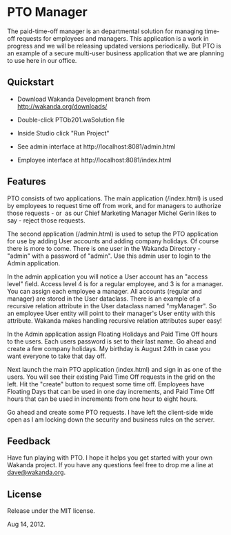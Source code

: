 # PTO ManagerThe paid-time-off manager is an departmental solution for managing time-off requests for employees and managers. This application is a work in progress and we will be releasing updated versions periodically. But PTO is an example of a secure multi-user business application that we are planning to use here in our office.## Quickstart* Download Wakanda Development branch from http://wakanda.org/downloads/* Double-click PTOb201.waSolution file* Inside Studio click "Run Project"* See admin interface at http://localhost:8081/admin.html* Employee interface at http://localhost:8081/index.html## FeaturesPTO consists of two applications. The main application (/index.html) is used by employees to request time off from work, and for managers to authorize those requests - or  as our Chief Marketing Manager Michel Gerin likes to say - reject those requests.The second application (/admin.html) is used to setup the PTO application for use by adding User accounts and adding company holidays. Of course there is more to come. There is one user in the Wakanda Directory - "admin" with a password of "admin". Use this admin user to login to the Admin application. In the admin application you will notice a User account has an "access level" field. Access level 4 is for a regular employee, and 3 is for a manager. You can assign each employee a manager. All accounts (regular and manager) are stored in the User dataclass. There is an example of a recursive relation attribute in the User dataclass named "myManager". So an employee User entity will point to their manager's User entity with this attribute. Wakanda makes handling recursive relation attributes super easy!In the Admin application assign Floating Holidays and Paid Time Off hours to the users. Each users password is set to their last name. Go ahead and create a few company holidays. My birthday is August 24th in case you want everyone to take that day off.Next launch the main PTO application (index.html) and sign in as one of the users. You will see their existing Paid Time Off requests in the grid on the left. Hit the "create" button to request some time off. Employees have Floating Days that can be used in one day increments, and Paid Time Off hours that can be used in increments from one hour to eight hours. Go ahead and create some PTO requests. I have left the client-side wide open as I am locking down the security and business rules on the server. ## FeedbackHave fun playing with PTO. I hope it helps you get started with your own Wakanda project. If you have any questions feel free to drop me a line at dave@wakanda.org.## LicenseRelease under the MIT license.Aug 14, 2012.